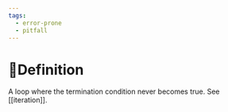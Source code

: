 ```yaml
---
tags:
  - error-prone
  - pitfall
---
```

# 📝Definition
A loop where the termination condition never becomes true. See [[iteration]].